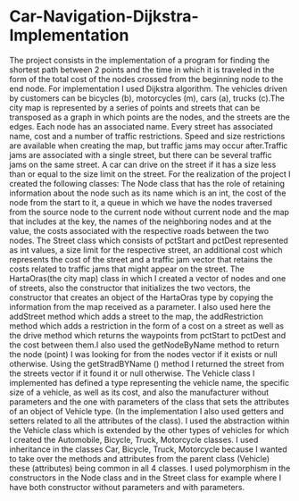 # Car-Navigation-Dijkstra-Implementation

The project consists in the implementation of a program for finding the shortest path between 2 points and the time in which it is traveled in the form of the total cost of the nodes crossed from the beginning node to the end node. For implementation I used Dijkstra algorithm.
The vehicles driven by customers can be bicycles (b), motorcycles (m), cars (a), trucks (c).The city map is represented by a series of points and streets that can be transposed as a graph in which points are the nodes, and the streets are the edges. Each node has an associated name. Every street has associated name, cost and a number of traffic restrictions. Speed and size restrictions are available when creating the map, but traffic jams may occur after.Traffic jams are associated with a single street, but there can be several traffic jams on the same street. A car can drive on the street if it has a size less than or equal to the size limit on the street.
For the realization of the project I created the following classes:
 The Node class that has the role of retaining information about the node such as its name which is an int, the cost of the node from the start to it, a queue in which we have the nodes traversed from the source node to the current node without current node and the map that includes at the key, the names of the neighboring nodes and at the value, the costs associated with the respective roads between the two nodes.
 The Street class which consists of pctStart and pctDest represented as int values, a size limit for the respective street, an additional cost which represents the cost of the street and a traffic jam vector that retains the costs related to traffic jams that might appear on the street.
 The HartaOras(the city map) class in which I created a vector of nodes and one of streets, also the constructor that initializes the two vectors, the constructor that creates an object of the HartaOras type by copying the information from the map received as a parameter.
 I also used here the addStreet method which adds a street to the map, the addRestriction method which adds a restriction in the form of a cost on a street as well as the drive method which returns the waypoints from pctStart to pctDest and the cost between them.I also used the getNodeByName method to return the node (point) I was looking for from the nodes vector if it exists or null otherwise. Using the getStradBYName () method I returned the street from the streets vector if it found it or null otherwise.
 The Vehicle class I implemented has defined a type representing the vehicle name, the specific size of a vehicle, as well as its cost, and also the manufacturer without parameters and the one with parameters of the class that sets the attributes of an object of Vehicle type. (In the implementation I also used getters and setters related to all the attributes of the class). I used the abstraction within the Vehicle class which is extended by the other types of vehicles for which I created the Automobile, Bicycle, Truck, Motorcycle classes. I used inheritance in the classes Car, Bicycle, Truck, Motorcycle because I wanted to take over the methods and attributes from the parent class (Vehicle) these (attributes) being common in all 4 classes. I used polymorphism in the constructors in the Node class and in the Street class for example where I have both constructor without parameters and with parameters.
